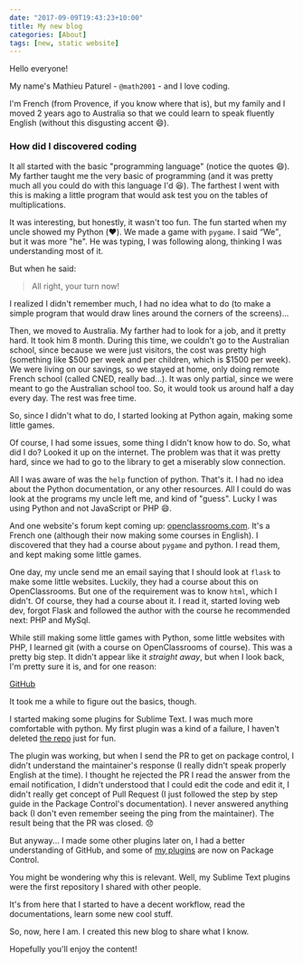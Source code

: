 ```yaml
---
date: "2017-09-09T19:43:23+10:00"
title: My new blog
categories: [About]
tags: [new, static website]
---
```


Hello everyone!

My name's Mathieu Paturel - `@math2001` - and I love coding.

I'm French (from Provence, if you know where that is), but my family and I moved 2 years ago to
Australia so that we could learn to speak fluently English (without this disgusting accent :smile:).

### How did I discovered coding

It all started with the basic "programming language" (notice the quotes :smile:). My farther taught
me the very basic of programming (and it was pretty much all you could do with this language I'd
:laughing:). The farthest I went with this is making a little program that would ask test you on the
tables of multiplications.

It was interesting, but honestly, it wasn't too fun. The fun started when my uncle showed my Python
(:heart:). We made a game with `pygame`. I said <q>We</q>, but it was more "he". He was typing, I
was following along, thinking I was understanding most of it.

But when he said:

> All right, your turn now!

I realized I didn't remember much, I had no idea what to do (to make a simple program that would
draw lines around the corners of the screens)...

Then, we moved to Australia. My farther had to look for a job, and it pretty hard. It took him 8
month. During this time, we couldn't go to the Australian school, since because we were just
visitors, the cost was pretty high (something like $500 per week and per children, which is $1500
per week). We were living on our savings, so we stayed at home, only doing remote French school
(called CNED, really bad...). It was only partial, since we were meant to go the Australian school
too. So, it would took us around half a day every day. The rest was free time.

So, since I didn't what to do, I started looking at Python again, making some little games.

Of course, I had some issues, some thing I didn't know how to do. So, what did I do? Looked it up on
the internet. The problem was that it was pretty hard, since we had to go to the library to get a
miserably slow connection.

All I was aware of was the `help` function of python. That's it. I had no idea about the Python
documentation, or any other resources. All I could do was look at the programs my uncle left me, and
kind of "guess". Lucky I was using Python and not JavaScript or PHP :smile:.

And one website's forum kept coming up: [openclassrooms.com](https://openclassrooms.com). It's a
French one (although their now making some courses in English). I discovered that they had a course
about `pygame` and python. I read them, and kept making some little games.

One day, my uncle send me an email saying that I should look at `flask` to make some little
websites. Luckily, they had a course about this on OpenClassrooms. But one of the requirement was
to know `html`, which I didn't. Of course, they had a course about it. I read it, started loving web
dev, forgot Flask and followed the author with the course he recommended next: PHP and MySql.

While still making some little games with Python, some little websites with PHP, I learned git
(with a course on OpenClassrooms of course). This was a pretty big step. It didn't appear like it
*straight away*, but when I look back, I'm pretty sure it is, and for one reason:

[GitHub][]

It took me a while to figure out the basics, though.

I started making some plugins for Sublime Text. I was much more comfortable with python. My first
plugin was a kind of a failure, I haven't deleted [the repo][snippetlister] just for fun. 

The plugin was working, but when I send the PR to get on package control, I didn't understand the
maintainer's response (I really didn't speak properly English at the time). I thought he rejected
the PR I read the answer from the email notification, I didn't understood that I could edit the
code and edit it, I didn't really get concept of Pull Request (I just followed the step by step
guide in the Package Control's documentation). I never answered anything back (I don't even remember
seeing the ping from the maintainer). The result being that the PR was closed. :disappointed:

But anyway... I made some other plugins later on, I had a better understanding of GitHub, and some
of [my plugins][] are now on Package Control.

You might be wondering why this is relevant. Well, my Sublime Text plugins were the first repository
I shared with other people.

It's from here that I started to have a decent workflow, read the documentations, learn some new
cool stuff.

So, now, here I am. I created this new blog to share what I know.

Hopefully you'll enjoy the content!

[snippetlister]: https://github.com/math2001/snippet-lister
[my plugins]: https://packagecontrol.io/browse/authors/math2001
[GitHub]: https://github.com
